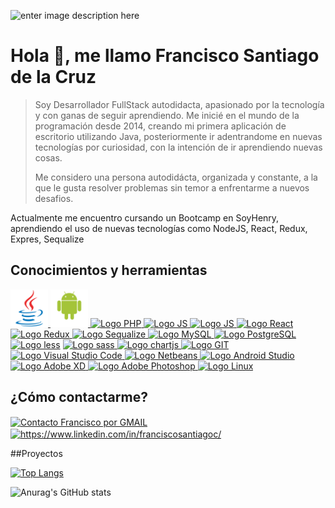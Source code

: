 
![enter image description here](https://bibliotecaduitama.files.wordpress.com/2015/03/gif1.gif)


# Hola 👋, me llamo Francisco Santiago de la Cruz

>Soy Desarrollador FullStack autodidacta, apasionado por la tecnología y con ganas de seguir aprendiendo. Me inicié en el mundo de la programación desde 2014, creando mi primera aplicación de escritorio utilizando Java, posteriormente ir adentrandome en nuevas tecnologías por curiosidad, con la intención de ir aprendiendo nuevas cosas.
>
>Me considero una persona autodidácta, organizada y constante, a la que le gusta resolver problemas sin temor a enfrentarme a nuevos desafios.

Actualmente me encuentro cursando un Bootcamp en SoyHenry, aprendiendo el uso de nuevas tecnologías como NodeJS, React, Redux, Expres, Sequalize


## Conocimientos y herramientas

<p>
<a href="https://www.java.com" target="_blank"><img src="https://raw.githubusercontent.com/devicons/devicon/master/icons/java/java-original.svg" alt="Logo Java" width ="60px" height="60px"/> </a> <a href="https://developer.android.com" target="_blank"> <img src ="https://raw.githubusercontent.com/devicons/devicon/master/icons/android/android-original-wordmark.svg" alt ="Logo android" width ="60px" height ="60px"/></a><a href="https://www.php.net" target="_blank"> <img src="https://cdn-icons-png.flaticon.com/512/919/919830.png" alt="Logo PHP" width ="60px" height="60px"/> </a><a href="https://www.javascript.com" target="_blank"> <img src="https://img.icons8.com/color/48/000000/javascript--v1.png" alt="Logo JS" width ="60px" height="60px"/> </a><a href="https://nodejs.org/es/" target="_blank"> <img src="https://img.icons8.com/color/48/000000/nodejs.png" alt="Logo JS" width ="60px" height="60px"/> </a> <a href="https://es.reactjs.org" target="_blank"> <img src="https://img.icons8.com/office/480/000000/react.png" alt="Logo React" width ="60px" height="60px"/> </a><a href="https://es.redux.js.org" target="_blank"> <img src="https://img.icons8.com/color/480/000000/redux.png" alt="Logo Redux" width ="60px" height="60px"/> </a><a href="https://sequelize.org" target="_blank"> <img src="https://sequelize.org/master/manual/asset/logo.png" alt="Logo Sequalize" width ="60px" height="60px"/> </a> <a href="https://www.mysql.com" target="_blank"> <img src="https://1000marcas.net/wp-content/uploads/2020/11/MySQL-logo.png" alt="Logo MySQL" width ="90px" height="45px"/> </a> <a href="https://www.postgresql.org" target="_blank"> <img src="https://www.postgresql.org/media/img/about/press/elephant.png" alt="Logo PostgreSQL" width ="90px" height="60px"/> </a><a href="https://lesscss.org" target="_blank"> <img src = "https://lesscss.org/public/img/less_logo.png" alt ="Logo less" width ="80" height ="50"/></a> <a href="https://sass-lang.com" target="_blank"> <img src = "https://raw.githubusercontent.com/devicons/devicon /master/icons/sass/sass-original.svg " alt ="Logo sass" width ="80" height ="60"/> </a><a href ="https://www.chartjs.org"target = "_blank"> <img src = "https://www.chartjs.org/img/chartjs-logo.svg" alt ="Logo chartjs" width = "60" height = "60" /></a><a href="https://git-scm.com" target="_blank"> <img src="https://img.icons8.com/color/480/000000/git.png" alt="Logo GIT" width ="60px" height="60px"/> </a><a href="https://code.visualstudio.com" target="_blank"> <img src="https://upload.wikimedia.org/wikipedia/commons/thumb/9/9a/Visual_Studio_Code_1.35_icon.svg/2048px-Visual_Studio_Code_1.35_icon.svg.png" alt="Logo Visual Studio Code" width ="60px" height="60px"/> </a> <a href="https://netbeans.apache.org/download/index.html" target="_blank"> <img src="https://upload.wikimedia.org/wikipedia/commons/thumb/9/98/Apache_NetBeans_Logo.svg/1776px-Apache_NetBeans_Logo.svg.png" alt="Logo Netbeans" width ="60px" height="60px"/> </a><a href="https://developer.android.com/studio" target="_blank"> <img src="https://okhosting.com/resources/uploads/2016/05/Android-Studio-1024x557@2x.png" alt="Logo Android Studio" width ="90px" height="60px"/> </a> <a href="https://www.adobe.com/mx/products/xd.html" target="_blank"> <img src="https://upload.wikimedia.org/wikipedia/commons/thumb/c/c2/Adobe_XD_CC_icon.svg/2101px-Adobe_XD_CC_icon.svg.png" alt="Logo Adobe XD" width ="60px" height="60px"/> </a> <a href="https://www.adobe.com/mx/products/photoshop.html" target="_blank"> <img src="https://upload.wikimedia.org/wikipedia/commons/thumb/a/af/Adobe_Photoshop_CC_icon.svg/1200px-Adobe_Photoshop_CC_icon.svg.png" alt="Logo Adobe Photoshop" width ="60px" height="60px"/> </a> <a href="https://www.linux.org" target="_blank"> <img src="https://www.muycanal.com/wp-content/uploads/2014/03/PCLinux.jpg" alt="Logo Linux" width ="90px" height="60px"/> </a>
</p>



## ¿Cómo contactarme?


<p><a href="mailto:fcosantiagoc@gmail.com" target="_blank" style="display: inline-blok; margin-right:20px"> <img align = "center" src ="https://cdn.worldvectorlogo.com/logos/gmail-icon-2.svg" alt ="Contacto Francisco por GMAIL" height ="30" width ="40"/> </a><a href="https://www.linkedin.com/in/franciscosantiagoc/" target="_blank"> <img align ="center" src="https://raw.githubusercontent.com/rahuldkjain/github-profile-readme-generator/master/src/images/icons/Social/linked-in-alt.svg" alt ="https://www.linkedin.com/in/franciscosantiagoc/" height ="30" width ="40"/> </a></p>

##Proyectos

 
[![Top Langs](https://github-readme-stats.vercel.app/api/top-langs/?username=franciscosantiagoc&layout=compact)](https://github.com/franciscosantiagoc/github-readme-stats)

![Anurag's GitHub stats](https://github-readme-stats.vercel.app/api?username=franciscosantiagoc&show_icons=true&theme=radical)


